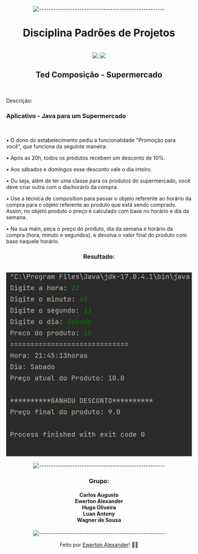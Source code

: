 <div align="center">


![-----------------------------------------------------](https://raw.githubusercontent.com/andreasbm/readme/master/assets/lines/rainbow.png)

 <h1>Disciplina Padrões de Projetos</h1><br><img src="https://www.iesp.edu.br/images/og_imagem.jpg" width=80>

 <img src="https://cdn.freebiesupply.com/logos/thumbs/2x/java-logo.png" width=120>
 

<h2>Ted Composição - Supermercado </h2><br>
</div>

Descrição: <h3>Aplicativo - Java para um Supermercado</h3><br>

• O dono do estabelecimento pediu a funcionalidade "Promoção para você", que funciona da seguinte maneira:

• Após as 20h, todos os produtos recebem um desconto de 10%.

• Aos sábados e domingos esse desconto vale o dia inteiro.

• Ou seja, além de ter uma classe para os produtos do supermercado, você deve criar outra com o dia/horário da compra.

• Use a técnica de composition para passar o objeto referente ao horário da compra para o objeto referente ao produto que está sendo comprado. Assim, no objeto produto o preço é calculado com base no horário e dia da semana.

• Na sua main, peça o preço do produto, dia da semana e horário da compra (hora, minuto e segundos), e devolva o valor final do produto com base naquele horário.

<div align="center">

<h3>Resultado:</h3><br>

<img src="https://github.com/Ewertonalex/PADROESDEPROJETOS_P3/blob/main/auladerevisao/src/TedSupermercado/img/33ad64f3-50ff-444f-b7e2-10ac20dc895e.jpg">

![-----------------------------------------------------](https://raw.githubusercontent.com/andreasbm/readme/master/assets/lines/rainbow.png)

<h3>Grupo:</h3>
<h4>Carlos Augusto<br>
Ewerton Alexander<br>
Hugo Oliveira<br>
Luan Antony<br>
Wagner de Sousa</h4>

![-----------------------------------------------------](https://raw.githubusercontent.com/andreasbm/readme/master/assets/lines/rainbow.png)







Feito por <a href="https://www.linkedin.com/in/ewerton-alexander-780869232/" target="_blank">Ewerton Alexander</a>!
<g-emoji class="g-emoji" alias="wave" fallback-src="https://github.githubassets.com/images/icons/emoji/unicode/1f44b.png">👨‍🚀</g-emoji><br>

  </div>
